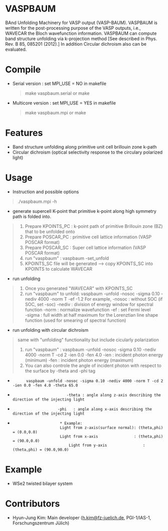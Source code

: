 # VASPBAUM 
BAnd Unfolding Machinery for VASP output (VASP-BAUM).
VASPBAUM is written for the post-processing purpose of the VASP outputs, i.e., WAVECAR the Bloch wavefunction information. VASPBAUM can compute band structure unfolding via k-projection method [See described in Phys. Rev. B 85, 085201 (2012).] In addition Circular dichroism also can be evaluated. 

# Compile
* Serial version : set MPI_USE = NO in makefile
    > make vaspbaum.serial or
	> make
* Multicore version : set MPI_USE = YES in makefile
    > make vaspbaum.mpi     or
	> make

# Features
* Band structure unfolding along primitive unit cell brillouin zone k-path
* Circular dichroism (optical selectivity response to the circulary polarized light)

# Usage
* Instruction and possible options
> ./vaspbaum.mpi -h

* generate supercell K-point that primitive k-point along high symmetry path is folded into.
> 1. Prepare KPOINTS_PC : k-point path of primitive Brillouin zone (BZ) that to be unfolded onto
> 2. Prepare POSCAR_PC : primitive cell lattice information (VASP POSCAR format)
> 3. Prepare POSCAR_SC : Super     cell lattice information (VASP POSCAR format)
> 4. run "vaspbaum" : vaspbaum -set_unfold
> 5. KPOINTS_SC file will be generated --> copy KPOINTS_SC into KPOINTS to calculate WAVECAR

* run unfolding
> 1. Once you generated "WAVECAR" with KPOINTS_SC
> 2. run "vaspbaum" to unfold:  vaspbaum -unfold -nosoc -sigma 0.10 -nediv 4000 -norm T -ef -1.2
>    For example, -nosoc : without SOC (if SOC, set -soc)
>				  -nediv : division of energy window for spectral function
>				  -norm  : normalize wavefunction
>				  -ef    : set Fermi level       
>				  -sigma : full width at half maximum for the Lorenztian line shape function (used for smearing of spectral function)

* run unfolding with circular dichroism
> same with "unfolding" functionality but include cicularly polarization 
> 1. run "vaspbaum" : vaspbaum -unfold -nosoc -sigma 0.10 -nediv 4000 -norm T -cd 2  -ien 0.0 -fen 4.0
> 				  -ien   : incident photon energy (minimum)
> 				  -fen   : incident photon energy (maximum)
> 2. You can also controle the angle of incident photon with respect to the surface by -theta and -phi tag
-  		    vaspbaum -unfold -nosoc -sigma 0.10 -nediv 4000 -norm T -cd 2  -ien 0.0 -fen 4.0 -theta 65.0
-   		                  -theta : angle along z-axis describing the direction of the injecting light
-  		                  -phi   : angle along x-axis describing the direction of the injecting light
- 		                   * Example:
  		                   Light from z-axis(surface normal): (theta,phi) = (0.0,0.0)
                		   Light from x-axis                : (theta,phi) = (90.0,0.0)
               		      	   Light from y-axis                : (theta,phi) = (90.0,90.0)

# Example
* WSe2 twisted bilayer system 

# Contributors
* Hyun-Jung Kim: Main developer (h.kim@fz-juelich.de, PGI-1/IAS-1, Forschungszentrum Jülich)
